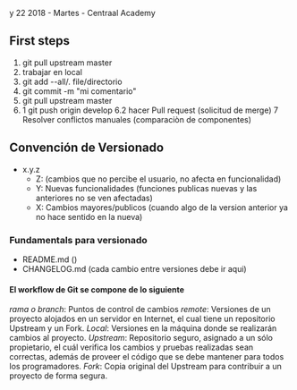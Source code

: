 y 22 2018 - Martes - Centraal Academy

## First steps

1. git pull upstream master
2. trabajar en local
3. git add --all/. file/directorio
4. git commit -m "mi comentario"
5. git pull upstream master
6. 1 git push origin develop
6.2 hacer Pull request (solicitud de merge)
7 Resolver conflictos manuales (comparaciòn de componentes)

## Convención de Versionado
- x.y.z
    -  Z: (cambios que no percibe el usuario, no afecta en funcionalidad)
    - Y: Nuevas funcionalidades (funciones publicas nuevas y las anteriores no se ven afectadas)
    - X: Cambios mayores/publicos (cuando algo de la version anterior ya no hace sentido en la nueva)

### Fundamentals para versionado
  - README.md ()
  - CHANGELOG.md (cada cambio entre versiones debe ir aqui)

#### El workflow de Git se compone de lo siguiente
_rama o branch_: Puntos de control de cambios
_remote_: Versiones de un proyecto alojados en un servidor en Internet, el cual tiene un repositorio Upstream y un Fork.
_Local_: Versiones en la máquina donde se realizarán cambios al proyecto.
_Upstream_: Repositorio seguro, asignado a un sólo propietario, el cuál verifica los cambios y pruebas realizadas sean correctas, además de proveer el código que se debe mantener para todos los programadores.
_Fork_: Copia original del Upstream para contribuir a un proyecto de forma segura.








